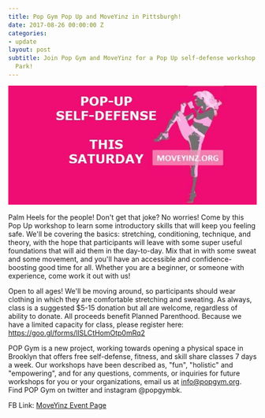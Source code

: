 ```yaml
---
title: Pop Gym Pop Up and MoveYinz in Pittsburgh!
date: 2017-08-26 00:00:00 Z
categories:
- update
layout: post
subtitle: Join Pop Gym and MoveYinz for a Pop Up self-defense workshop in Highland
  Park!
---
```


![Pop Gym at MoveYinz](/assets/moveyinz.jpg)

Palm Heels for the people! Don't get that joke? No worries! Come by this Pop Up workshop to learn some introductory skills that will keep you feeling safe. We'll be covering the basics: stretching, conditioning, technique, and theory, with the hope that participants will leave with some super useful foundations that will aid them in the day-to-day. Mix that in with some sweat and some movement, and you'll have an accessible and confidence-boosting good time for all. Whether you are a beginner, or someone with experience, come work it out with us!

Open to all ages! We'll be moving around, so participants should wear clothing in which they are comfortable stretching and sweating. As always, class is a suggested $5-15 donation but all are welcome, regardless of ability to donate. All proceeds benefit Planned Parenthood. Because we have a limited capacity for class, please register here: https://goo.gl/forms/llSLCtHomOtp0mRq2

POP Gym is a new project, working towards opening a physical space in Brooklyn that offers free self-defense, fitness, and skill share classes 7 days a week. Our workshops have been described as, "fun", "holistic" and "empowering", and for any questions, comments, or inquiries for future workshops for you or your organizations, email us at info@popgym.org. Find POP Gym on twitter and instagram @popgymbk.

FB Link: [MoveYinz Event Page](https://www.facebook.com/events/898973610256777/)
